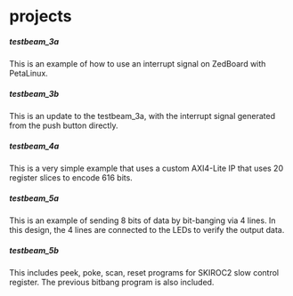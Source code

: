 # projects

##### testbeam_3a
This is an example of how to use an interrupt signal on ZedBoard with PetaLinux.

##### testbeam_3b
This is an update to the testbeam_3a, with the interrupt signal
generated from the push button directly.

##### testbeam_4a
This is a very simple example that uses a custom AXI4-Lite IP that
uses 20 register slices to encode 616 bits.

##### testbeam_5a
This is an example of sending 8 bits of data by bit-banging via 4 lines. In this 
design, the 4 lines are connected to the LEDs to verify the output data.

##### testbeam_5b
This includes peek, poke, scan, reset programs for SKIROC2 slow control register. The previous bitbang program is also included.
